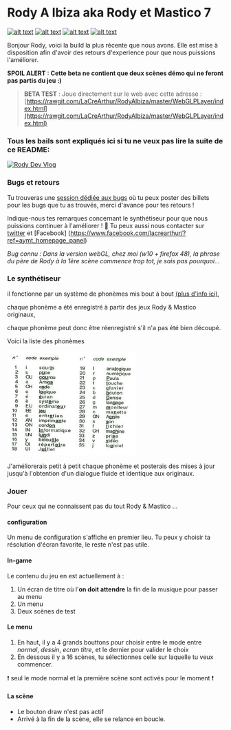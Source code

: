 # Rody A Ibiza aka Rody et Mastico 7

<!-- icons with padding -->

[![alt text][1.1]][1]
[![alt text][2.1]][2]
[![alt text][3.1]][3]
[![alt text][4.1]][4]

[1.1]: http://i.imgur.com/tXSoThF.png (twitter link)
[2.1]: http://i.imgur.com/P3YfQoD.png (facebook link)
[3.1]: http://i.imgur.com/0o48UoR.png (github link)
[4.1]: http://i.imgur.com/1hZZwHM.png (youtube link)

[1]: https://twitter.com/LaCreArthur
[2]: https://www.facebook.com/lacrearthur
[3]: https://github.com/LaCreArthur/RodyAIbiza/
[4]: https://www.youtube.com/channel/UC-euoGYf8l9haYnISEkk62Q

Bonjour Rody, voici la build la plus récente que nous avons. Elle est mise à disposition afin d'avoir des retours d'experience pour que nous puissions l'améliorer.

**SPOIL ALERT : Cette beta ne contient que deux scènes démo qui ne feront pas partis du jeu :)**

>**BETA TEST** : Joue directement sur le web avec cette adresse :
[https://rawgit.com/LaCreArthur/RodyAIbiza/master/WebGLPLayer/index.html](https://rawgit.com/LaCreArthur/RodyAIbiza/master/WebGLPLayer/index.html)


### Tous les bails sont expliqués ici si tu ne veux pas lire la suite de ce README: 
[![Rody Dev Vlog](http://img.youtube.com/vi/TsfJgv9h_Yo/0.jpg)](https://www.youtube.com/watch?v=TsfJgv9h_Yo "Rody dev Vlog")


### Bugs et retours

Tu trouveras une [session dédiée aux bugs](https://github.com/LaCreArthur/RodyAIbiza/issues) où tu peux poster des billets pour les bugs que tu as trouvés, merci d'avance pour tes retours ! 

Indique-nous tes remarques concernant le synthétiseur pour que nous puissions continuer à l'améliorer ! :purple_heart:
Tu peux aussi nous contacter sur [twitter](https://twitter.com/LaCreArthur) et [Facebook] (https://www.facebook.com/lacrearthur/?ref=aymt_homepage_panel)

*Bug connu : Dans la version webGL, chez moi (w10 + firefox 48), la phrase du père de Rody à la 1ère scène commence trop tot, je sais pas pourquoi...*

### Le synthétiseur
il fonctionne par un système de phonèmes mis bout à bout [(plus d'info ici)](http://www.rocketbox.fr/synthese-vocale-en-1987-comment-faisaient/), 

chaque phonème a été enregistré à partir des jeux Rody & Mastico originaux, 

chaque phonème peut donc être réenregistré s'il n'a pas été bien découpé.

Voici la liste des phonèmes


![liste des phonèmes](/synthese_vocale_1.jpg)

J'améliorerais petit à petit chaque phonème et posterais des mises à jour jusqu'à l'obtention d'un dialogue fluide et identique aux originaux.

### Jouer
Pour ceux qui ne connaissent pas du tout Rody & Mastico ...

#### configuration 
Un menu de configuration s'affiche en premier lieu. Tu peux y choisir ta résolution d'écran favorite, le reste n'est pas utile.

#### In-game
Le contenu du jeu en est actuellement à : 
 
1. Un écran de titre où l'**on doit attendre** la fin de la musique pour passer au menu
2. Un menu
3. Deux scènes de test

#### Le menu
1. En haut, il y a 4 grands bouttons pour choisir entre le mode entre *normal*, *dessin*, *ecran titre*, et le dernier pour valider le choix
2. En dessous il y a 16 scènes, tu sélectionnes celle sur laquelle tu veux commencer.

:heavy_exclamation_mark: seul le mode normal et la première scène sont activés pour le moment :heavy_exclamation_mark:

#### La scène
* Le bouton draw n'est pas actif 
* Arrivé à la fin de la scène, elle se relance en boucle. 

